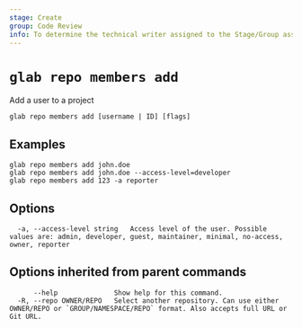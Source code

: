 ```yaml
---
stage: Create
group: Code Review
info: To determine the technical writer assigned to the Stage/Group associated with this page, see https://about.gitlab.com/handbook/product/ux/technical-writing/#assignments
---
```


<!--
This documentation is auto generated by a script.
Please do not edit this file directly. Run `make gen-docs` instead.
-->

# `glab repo members add`

Add a user to a project

```plaintext
glab repo members add [username | ID] [flags]
```

## Examples

```plaintext
glab repo members add john.doe
glab repo members add john.doe --access-level=developer
glab repo members add 123 -a reporter

```

## Options

```plaintext
  -a, --access-level string   Access level of the user. Possible values are: admin, developer, guest, maintainer, minimal, no-access, owner, reporter
```

## Options inherited from parent commands

```plaintext
      --help              Show help for this command.
  -R, --repo OWNER/REPO   Select another repository. Can use either OWNER/REPO or `GROUP/NAMESPACE/REPO` format. Also accepts full URL or Git URL.
```
